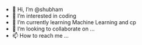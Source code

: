 - 👋 Hi, I’m @shubham
- 👀 I’m interested in coding
- 🌱 I’m currently learning Machine Learning and cp
- 💞️ I’m looking to collaborate on ...
- 📫 How to reach me ...

<!---
Auvnit/Auvnit is a ✨ special ✨ repository because its `README.md` (this file) appears on your GitHub profile.
You can click the Preview link to take a look at your changes.
--->
